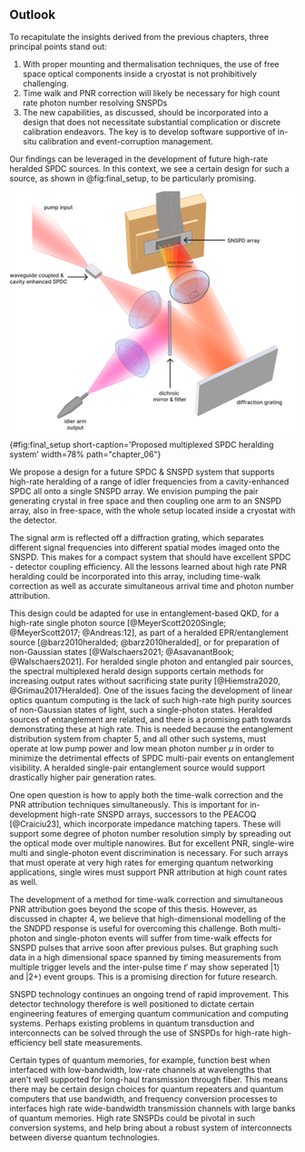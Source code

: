 ## Outlook

To recapitulate the insights derived from the previous chapters, three principal points stand out:
1. With proper mounting and thermalisation techniques, the use of free space optical components inside a cryostat is not prohibitively challenging. 
2. Time walk and PNR correction will likely be necessary for high count rate photon number resolving SNSPDs
3. The new capabilities, as discussed, should be incorporated into a design that does not necessitate substantial complication or discrete calibration endeavors. The key is to develop software supportive of in-situ calibration and event-corruption management.

Our findings can be leveraged in the development of future high-rate heralded SPDC sources. In this context, we see a certain design for such a source, as shown in @fig:final_setup, to be particularly promising.

![**Proposed multiplexed SPDC heralding system** A design for high efficiency heralding of SPDC. A diffraction grating separates spectral modes out of the cavity enhanced SPDC into spatial modes, which are focused onto an SNSPD array in different locations. The idler-arm fiber coupling stands in for whatever type of output coupling is required for the application. ](./figs/final_setup_light.png){#fig:final_setup short-caption='Proposed multiplexed SPDC heralding system' width=78% path="chapter_06"}

We propose a design for a future SPDC & SNSPD system that supports high-rate heralding of a range of idler frequencies from a cavity-enhanced SPDC all onto a single SNSPD array. We envision pumping the pair generating crystal in free space and then coupling one arm to an SNSPD array, also in free-space, with the whole setup located inside a cryostat with the detector. 

The signal arm is reflected off a diffraction grating, which separates different signal frequencies into different spatial modes imaged onto the SNSPD.   This makes for a compact system that should have excellent SPDC - detector coupling efficiency. All the lessons learned about high rate PNR heralding could be incorporated into this array, including time-walk correction as well as accurate simultaneous arrival time and photon number attribution. 

This design could be adapted for use in entanglement-based QKD, for a high-rate single photon source [@MeyerScott2020Single; @MeyerScott2017; @Andreas:12], as part of a heralded EPR/entanglement source [@barz2010heralded; @barz2010heralded], or for preparation of non-Gaussian states [@Walschaers2021; @AsavanantBook; @Walschaers2021]. For heralded single photon and entangled pair sources, the spectral multiplexed herald design supports certain methods for increasing output rates without sacrificing state purity [@Hiemstra2020, @Grimau2017Heralded]. One of the issues facing the development of linear optics quantum computing is the lack of such high-rate high purity sources of non-Gaussian states of light, such a single-photon states. Heralded sources of entanglement are related, and there is a promising path towards demonstrating these at high rate. This is needed because the entanglement distribution system from chapter 5, and all other such systems, must operate at low pump power and low mean photon number $\mu$ in order to minimize the detrimental effects of SPDC multi-pair events on entanglement visibility. A heralded single-pair entanglement source would support drastically higher pair generation rates. 

<!-- <span class="html">(1)</span><span class="latex">\footnote{see appendix section \ref{here} for a review of a particular spectral multiplexing idea that we began pursuing during COVID, and may be further developed by other students in the future. </span>.<span class="html_lineskip">{ .annotate }</span>

```{=html}

1.  See [this appendix section](../chapter_10/thing) for a review of a particular spectral multiplexing idea that we began pursuing during COVID, and may be further developed by other students in the future.

``` -->

<!-- We discussed in the last chapter how cavity enhanced SPDC emission is promising for overcoming some of the limitations of the high-rate entanglement source. With this, any DWDM filter serves just to separate out the different wavelengths and should not a source of much loss. That idea can be extended further, with other insights from the other chapters: -->

One open question is how to apply both the time-walk correction and the PNR attribution techniques simultaneously. This is important for in-development high-rate SNSPD arrays, successors to the PEACOQ [@Craiciu23], which incorporate impedance matching tapers. These will support some degree of photon number resolution simply by spreading out the optical mode over multiple nanowires. But for excellent PNR, single-wire multi and single-photon event discrimination is necessary. For such arrays that must operate at very high rates for emerging quantum networking applications, single wires must support PNR attribution at high count rates as well. 

The development of a method for time-walk correction and simultaneous PNR attribution goes beyond the scope of this thesis. However, as discussed in chapter 4, we believe that high-dimensional modelling of the the SNDPD response is useful for overcoming this challenge. Both multi-photon and single-photon events will suffer from time-walk effects for SNSPD pulses that arrive soon after previous pulses. But graphing such data in a high dimensional space spanned by timing measurements from multiple trigger levels and the inter-pulse time $t'$ may show seperated $|1\rangle$ and $|2+\rangle$ event groups.  This is a promising direction for future research.

SNSPD technology continues an ongoing trend of rapid improvement. This detector technology therefore is well positioned to dictate certain engineering features of emerging quantum communication and computing systems. Perhaps existing problems in quantum transduction and interconnects can be solved through the use of SNSPDs for high-rate high-efficiency bell state measurements. 

Certain types of quantum memories, for example, function best when interfaced with low-bandwidth, low-rate channels at wavelengths that aren't well supported for long-haul transmission through fiber.  This means there may be certain design choices for quantum repeaters and quantum computers that use bandwidth, and frequency conversion processes to interfaces high rate wide-bandwidth transmission channels with large banks of quantum memories. High rate SNSPDs could be pivotal in such conversion systems, and help bring about a robust system of interconnects between diverse quantum technologies.


